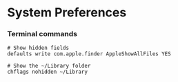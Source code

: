 # System Preferences





### Terminal commands

```
# Show hidden fields
defaults write com.apple.finder AppleShowAllFiles YES

# Show the ~/Library folder
chflags nohidden ~/Library
```